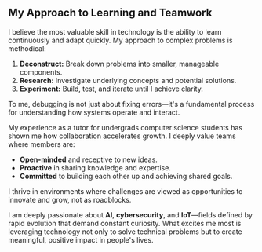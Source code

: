 ## My Approach to Learning and Teamwork

I believe the most valuable skill in technology is the ability to learn continuously and adapt quickly. My approach to complex problems is methodical:

1.  **Deconstruct:** Break down problems into smaller, manageable components.
2.  **Research:** Investigate underlying concepts and potential solutions.
3.  **Experiment:** Build, test, and iterate until I achieve clarity.

To me, debugging is not just about fixing errors—it's a fundamental process for understanding how systems operate and interact.

My experience as a tutor for undergrads computer science students has shown me how collaboration accelerates growth. I deeply value teams where members are:

-   **Open-minded** and receptive to new ideas.
-   **Proactive** in sharing knowledge and expertise.
-   **Committed** to building each other up and achieving shared goals.

I thrive in environments where challenges are viewed as opportunities to innovate and grow, not as roadblocks.

I am deeply passionate about **AI**, **cybersecurity**, and **IoT**—fields defined by rapid evolution that demand constant curiosity. What excites me most is leveraging technology not only to solve technical problems but to create meaningful, positive impact in people's lives.